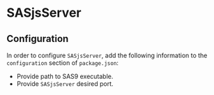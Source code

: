 # SASjsServer

## Configuration

In order to configure `SASjsServer`, add the following information to the `configuration` section of `package.json`:

- Provide path to SAS9 executable.
- Provide `SASjsServer` desired port.
